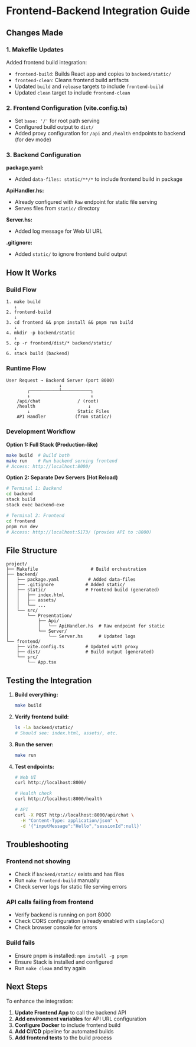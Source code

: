# Frontend-Backend Integration Guide

## Changes Made

### 1. Makefile Updates

Added frontend build integration:
- `frontend-build`: Builds React app and copies to `backend/static/`
- `frontend-clean`: Cleans frontend build artifacts
- Updated `build` and `release` targets to include `frontend-build`
- Updated `clean` target to include `frontend-clean`

### 2. Frontend Configuration (vite.config.ts)

- Set `base: '/'` for root path serving
- Configured build output to `dist/`
- Added proxy configuration for `/api` and `/health` endpoints to backend (for dev mode)

### 3. Backend Configuration

**package.yaml:**
- Added `data-files: static/**/*` to include frontend build in package

**ApiHandler.hs:**
- Already configured with `Raw` endpoint for static file serving
- Serves files from `static/` directory

**Server.hs:**
- Added log message for Web UI URL

**.gitignore:**
- Added `static/` to ignore frontend build output

## How It Works

### Build Flow

```
1. make build
   ↓
2. frontend-build
   ↓
3. cd frontend && pnpm install && pnpm run build
   ↓
4. mkdir -p backend/static
   ↓
5. cp -r frontend/dist/* backend/static/
   ↓
6. stack build (backend)
```

### Runtime Flow

```
User Request → Backend Server (port 8000)
                    ↓
        ┌───────────┴───────────┐
        ↓                       ↓
    /api/chat              / (root)
    /health                    ↓
        ↓                  Static Files
    API Handler           (from static/)
```

### Development Workflow

**Option 1: Full Stack (Production-like)**
```bash
make build  # Build both
make run    # Run backend serving frontend
# Access: http://localhost:8000/
```

**Option 2: Separate Dev Servers (Hot Reload)**
```bash
# Terminal 1: Backend
cd backend
stack build
stack exec backend-exe

# Terminal 2: Frontend
cd frontend
pnpm run dev
# Access: http://localhost:5173/ (proxies API to :8000)
```

## File Structure

```
project/
├── Makefile                    # Build orchestration
├── backend/
│   ├── package.yaml           # Added data-files
│   ├── .gitignore            # Added static/
│   ├── static/               # Frontend build (generated)
│   │   ├── index.html
│   │   ├── assets/
│   │   └── ...
│   └── src/
│       └── Presentation/
│           ├── Api/
│           │   └── ApiHandler.hs  # Raw endpoint for static
│           └── Server/
│               └── Server.hs      # Updated logs
└── frontend/
    ├── vite.config.ts        # Updated with proxy
    ├── dist/                 # Build output (generated)
    └── src/
        └── App.tsx
```

## Testing the Integration

1. **Build everything:**
   ```bash
   make build
   ```

2. **Verify frontend build:**
   ```bash
   ls -la backend/static/
   # Should see: index.html, assets/, etc.
   ```

3. **Run the server:**
   ```bash
   make run
   ```

4. **Test endpoints:**
   ```bash
   # Web UI
   curl http://localhost:8000/
   
   # Health check
   curl http://localhost:8000/health
   
   # API
   curl -X POST http://localhost:8000/api/chat \
     -H "Content-Type: application/json" \
     -d '{"inputMessage":"Hello","sessionId":null}'
   ```

## Troubleshooting

### Frontend not showing
- Check if `backend/static/` exists and has files
- Run `make frontend-build` manually
- Check server logs for static file serving errors

### API calls failing from frontend
- Verify backend is running on port 8000
- Check CORS configuration (already enabled with `simpleCors`)
- Check browser console for errors

### Build fails
- Ensure pnpm is installed: `npm install -g pnpm`
- Ensure Stack is installed and configured
- Run `make clean` and try again

## Next Steps

To enhance the integration:

1. **Update Frontend App** to call the backend API
2. **Add environment variables** for API URL configuration
3. **Configure Docker** to include frontend build
4. **Add CI/CD** pipeline for automated builds
5. **Add frontend tests** to the build process
